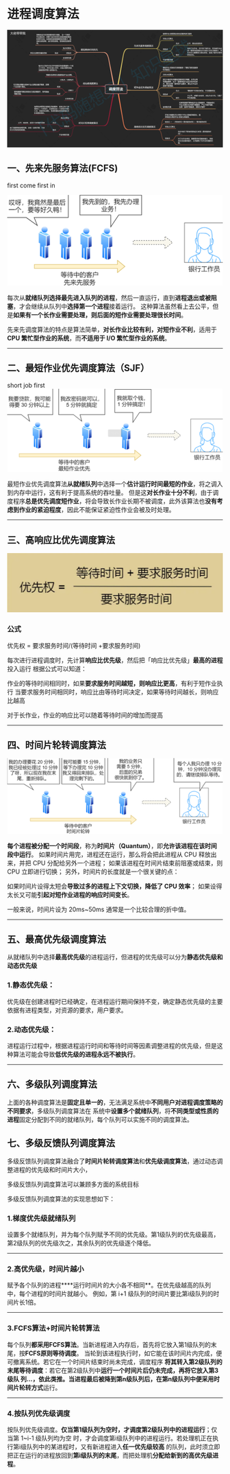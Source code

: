 # 进程调度算法
![alt text](../../../img/进程调度/进程6大调度算法.png)

## 一、先来先服务算法(FCFS)
first come first in

![](../../../img/进程调度/1先来先服务算法.png)

每次从**就绪队列选择最先进⼊队列的进程**，然后⼀直运⾏，直到**进程退出或被阻塞**，才会继续从队列中**选择第⼀个进程**接着运⾏。
这种算法虽然看上去公平，但是**如果有⼀个⻓作业需要处理，则后⾯的短作业需要处理很⻓时间**。

先来先调度算法的特点是算法简单，**对⻓作业⽐较有利，对短作业不利**，适⽤于 **CPU 繁忙型作业的系统**，⽽**不适⽤于 I/O 繁忙型作业的系统**。

---
## 二、最短作业优先调度算法（SJF）
short job first
![alt text](../../../img/进程调度/2最短作业调度算法.png)

最短作业优先调度算法**从就绪队列**中选择⼀个**估计运⾏时间最短的作业**，将之调⼊到内存中运⾏，这有利于提⾼系统的吞吐量。
但是这**对⻓作业⼗分不利**，由于调度程序**总是优先调度短作业**，将会导致⻓作业⻓期不被调度，此外该算法也**没有考虑到作业的紧迫程度**，因此不能保证紧迫性作业会被及时处理。

---
## 三、⾼响应⽐优先调度算法
![alt text](../../../img/进程调度/3⾼响应⽐优先调度算法.png)
### 公式
优先权 = 要求服务时间/(等待时间 +要求服务时间)

每次进⾏进程调度时，先计算**响应⽐优先级**，然后把「响应⽐优先级」**最⾼的进程**投⼊运⾏
根据公式可以知道：

作业的等待时间相同时，如果**要求服务时间越短，则响应⽐更⾼**，有利于短作业执⾏
当要求服务时间相同时，响应⽐由等待时间决定，如果等待时间越⻓，则响应⽐越⾼

对于⻓作业，作业的响应⽐可以随着等待时间的增加⽽提⾼

---
## 四、时间⽚轮转调度算法
![alt text](../../../img/进程调度/4时间⽚轮转调度算法.png)

**每个进程被分配⼀个时间段**，称为**时间⽚（Quantum）**，即**允许该进程在该时间段中运⾏**。
如果时间⽚⽤完，进程还在运⾏，那么将会把此进程从 CPU 释放出来，并把 CPU 分配给另外⼀个进程；
如果该进程在时间⽚结束前阻塞或结束，则 CPU ⽴即进⾏切换；
另外，时间⽚的⻓度就是⼀个很关键的点：

如果时间⽚设得太短会**导致过多的进程上下⽂切换，降低了 CPU 效率**；
如果设得太⻓⼜可能**引起对短作业进程的响应时间变⻓**。

⼀般来说，时间⽚设为 20ms~50ms 通常是⼀个⽐较合理的折中值。

---
## 五、最⾼优先级调度算法

从就绪队列中选择**最⾼优先级**的进程运⾏，但进程的优先级可以分为**静态优先级和动态优先级**

### 1.静态优先级：

优先级在创建进程时已经确定，在进程运⾏期间保持不变，确定静态优先级的主要依据有进程类型，对资源的要求，⽤户要求。

### 2.动态优先级：

进程运⾏过程中，根据进程运⾏时间和等待时间等因素调整进程的优先级，但是这种算法可能会导致**低优先级的进程永远不被执⾏**。


---
## 六、多级队列调度算法
上⾯的各种调度算法是**固定且单⼀的**，⽆法满⾜系统中**不同⽤户对进程调度策略的不同要求**，多级队列调度算法在
系统中**设置多个就绪队列**，将**不同类型或性质的进程**固定分配到不同的就绪队列，每个队列可以实施不同的调度算法。


## 七、多级反馈队列调度算法
多级反馈队列调度算法融合了**时间⽚轮转调度算法**和**优先级调度算法**，通过动态调整进程的优先级和时间⽚⼤⼩，

多级反馈队列调度算法可以兼顾多⽅⾯的系统⽬标

多级反馈队列调度算法的实现思想如下：

### 1.梯度优先级就绪队列
设置多个就绪队列，并为每个队列赋予不同的优先级。第1级队列的优先级最⾼，第2级队列的优先级次之，其余队列的优先级逐个降低。

---
### 2.高优先级，时间片越小
赋予各个队列的进程****运⾏时间⽚的⼤⼩各不相同**。在优先级越⾼的队列中，每个进程的时间⽚就越⼩。
例如，第 i+1 级队列的时间⽚要⽐第i级队列的时间⽚⻓1倍。

---
### 3.FCFS算法+时间片轮转算法
每个队列**都采⽤FCFS算法**。当新进程进⼊内存后，⾸先将它放⼊第1级队列的末尾，按**FCFS原则等待调度**。
当轮到该进程执⾏时，如它能在该时间⽚内完成，便可撤离系统。若它在⼀个时间⽚结束时尚未完成，调度程序
**将其转⼊第2级队列的末尾等待调度**：若它在第2级队列中**运⾏⼀个时间⽚**后仍未完成，再将它放⼊第3级队
列…，依此类推。当进程最后被降到第n级队列后，在第n级队列中**便采⽤时间⽚轮转⽅式**运⾏。

---
### 4.按队列优先级调度
按队列优先级调度。**仅当第1级队列为空时，才调度第2级队列中的进程运⾏**；仅当第 1~i-1 级队列均为空
时，才会调度第i级队列中的进程运⾏。若处理机正在执⾏第i级队列中的某进程时，⼜有新进程进⼊**任⼀优先级较⾼**
的队列，此时须⽴即把正在运⾏的进程放回到**第i级队列的末尾**，⽽把处理机**分配给新到的⾼优先级进程**。